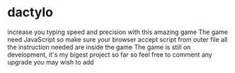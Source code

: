 # dactylo
increase you typing speed and precision with this amazing game
The game need JavaScript so make sure your browser accept script from outer file
all the instruction needed are inside the game
The game is still on development, it's my bigest project so far so feel free to comment any upgrade you may wish to add

